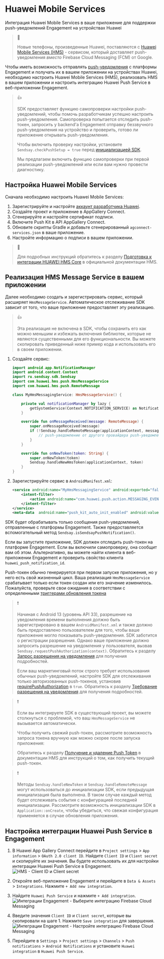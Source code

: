 # Huawei Mobile Services

Интеграция Huawei Mobile Services в ваше приложение для поддержки push-уведомлений Engagement на устройствах Huawei

> 📘
>
> Новые телефоны, произведенные Huawei, поставляются с [Huawei Mobile Services (HMS)](https://developer.huawei.com/consumer/en/hms/) - сервисом, который доставляет push-уведомления _вместо_ Firebase Cloud Messaging (FCM) от Google.

Чтобы иметь возможность отправлять [push-уведомления](https://documentation.bloomreach.com/engagement/docs/android-push-notifications) с платформы Engagement и получать их в вашем приложении на устройствах Huawei, необходимо настроить Huawei Mobile Services (HMS), реализовать HMS в вашем приложении и настроить интеграцию Huawei Push Service в веб-приложении Engagement.

> 👍
>
> SDK предоставляет функцию самопроверки настройки push-уведомлений, чтобы помочь разработчикам успешно настроить push-уведомления. Самопроверка попытается отследить push-токен, запросить у backend'а Engagement отправку беззвучного push-уведомления на устройство и проверить, готово ли приложение открывать push-уведомления.
>
> Чтобы включить проверку настройки, установите `Sendsay.checkPushSetup = true` перед [инициализацией SDK](https://documentation.bloomreach.com/engagement/docs/android-sdk-setup#initialize-the-sdk).
>
> Мы предлагаем включить функцию самопроверки при первой реализации push-уведомлений или если вам нужно провести диагностику.

## Настройка Huawei Mobile Services

Сначала необходимо настроить Huawei Mobile Services:

1. Зарегистрируйте и настройте [аккаунт разработчика Huawei](https://developer.huawei.com/consumer/en/console).
2. Создайте проект и приложение в AppGallery Connect.
3. Сгенерируйте и настройте сертификат подписи.
4. Включите Push Kit в API AppGallery Connect.
5. Обновите скрипты Gradle и добавьте сгенерированный `agconnect-services.json` в ваше приложение.
6. Настройте информацию о подписи в вашем приложении.

> 📘
>
> Для подробных инструкций обратитесь к разделу [Подготовка к интеграции HUAWEI HMS Core](https://developer.huawei.com/consumer/en/codelab/HMSPreparation/index.html#0) в официальной документации HMS.

## Реализация HMS Message Service в вашем приложении

Далее необходимо создать и зарегистрировать сервис, который расширяет `HmsMessageService`. Автоматическое отслеживание SDK зависит от того, что ваше приложение предоставляет эту реализацию.

> 👍
>
> Эта реализация не включена в SDK, чтобы сохранить его как можно меньшим и избежать включения библиотек, которые не являются существенными для его функциональности. Вы можете скопировать приведенный ниже пример кода и использовать его в своем приложении.

1. Создайте сервис:
    ``` kotlin
    import android.app.NotificationManager  
    import android.content.Context  
    import ru.sendsay.sdk.Sendsay  
    import com.huawei.hms.push.HmsMessageService  
    import com.huawei.hms.push.RemoteMessage

    class MyHmsMessagingService: HmsMessageService() {

        private val notificationManager by lazy {
            getSystemService(Context.NOTIFICATION_SERVICE) as NotificationManager
        }

        override fun onMessageReceived(message: RemoteMessage) {
            super.onMessageReceived(message)
            if (!Sendsay.handleRemoteMessage(applicationContext, message.dataOfMap, notificationManager)) {
                // push-уведомление от другого провайдера push-уведомлений
            }
        }

        override fun onNewToken(token: String) {
            super.onNewToken(token)
            Sendsay.handleNewHmsToken(applicationContext, token)
        }
    }
    ```

2. Зарегистрируйте сервис в `AndroidManifest.xml`:
    ```xml
    <service android:name="MyHmsMessagingService" android:exported="false">  
        <intent-filter> 
            <action android:name="com.huawei.push.action.MESSAGING_EVENT"/>  
        </intent-filter>
    </service>  
    <meta-data  android:name="push_kit_auto_init_enabled" android:value="true"/>
    ```

SDK будет обрабатывать только сообщения push-уведомлений, отправленные с платформы Engagement. Также предоставляется вспомогательный метод `Sendsay.isSendsayPushNotification()`.

Если вы запустите приложение, SDK должен отследить push-токен на платформе Engagement. Если вы включили самопроверку, она сообщит вам об этом. Альтернативно, вы можете найти клиента в веб-приложении Engagement и проверить свойство клиента `huawei_push_notification_id`.

Push-токен обычно генерируется при первом запуске приложения, но у него есть свой жизненный цикл. Ваша реализация `HmsMessageService` срабатывает только если токен создан или его значение изменилось. Пожалуйста, проверьте свои ожидания в соответствии с определенными [триггерами обновления токена](https://developer.huawei.com/consumer/en/doc/HMSCore-Guides/android-client-dev-0000001050042041#section487774626)

> ❗️
>
> Начиная с Android 13 (уровень API 33), разрешение на уведомления времени выполнения должно быть зарегистрировано в вашем `AndroidManifest.xml` и также должно быть предоставлено пользователем для того, чтобы ваше приложение могло показывать push-уведомления. SDK заботится о регистрации разрешения. Однако ваше приложение должно запросить разрешение на уведомления у пользователя, вызвав `Sendsay.requestPushAuthorization(context)`. Обратитесь к разделу [Запрос разрешения на уведомления](https://documentation.bloomreach.com/engagement/docs/android-sdk-push-notifications#request-notification-permission) для получения подробностей.
>
> Если ваш маркетинговый поток строго требует использования обычных push-уведомлений, настройте SDK для отслеживания только авторизованных push-токенов, установив [requirePushAuthorization](https://documentation.bloomreach.com/engagement/docs/android-sdk-configuration) в `true`. Обратитесь к разделу [Требование разрешения на уведомления](https://documentation.bloomreach.com/engagement/docs/android-sdk-push-notifications#require-notification-permission) для получения подробностей.

> ❗️
>
> Если вы интегрируете SDK в существующий проект, вы можете столкнуться с проблемой, что ваш `HmsMessageService` не вызывается автоматически.
>
> Чтобы получить свежий push-токен, рассмотрите возможность запроса токена вручную как можно скорее после запуска приложения:
>
> Обратитесь к разделу [Получение и удаление Push Token](https://developer.huawei.com/consumer/en/doc/development/HMSCore-Guides/android-client-dev-0000001050042041) в документации HMS для инструкций о том, как получить текущий push-токен.

> ❗️
>
> Методы `Sendsay.handleNewToken` и `Sendsay.handleRemoteMessage` могут использоваться до инициализации SDK, если предыдущая инициализация была выполнена. В таком случае каждый метод будет отслеживать события с конфигурацией последней инициализации. Рассмотрите возможность инициализации SDK в `Application::onCreate`, чтобы убедиться, что свежая конфигурация применяется в случае обновления приложения.

## Настройка интеграции Huawei Push Service в Engagement

1. В Huawei App Gallery Connect перейдите в `Project settings` > `App information` > `OAuth 2.0 client ID`. Найдите `Client ID` и `Client secret` и скопируйте их значения. Вы будете использовать их для настройки интеграции Huawei Push Service в Engagement.
   ![HMS - Client ID и Client secret](https://raw.githubusercontent.com/exponea/exponea-android-sdk/main/Documentation/images/huawei1.png)

2. Откройте веб-приложение Engagement и перейдите в `Data & Assets` > `Integrations`. Нажмите `+ Add new integration`.

3. Найдите `Huawei Push Service` и нажмите `+ Add integration`.
   ![Интеграции Engagement - Выберите интеграцию Firebase Cloud Messaging](https://raw.githubusercontent.com/exponea/exponea-android-sdk/main/Documentation/images/huawei2.png)

4. Введите значения `Client ID` и `Client secret`, которые вы скопировали на шаге 1. Нажмите `Save integration` для завершения.
   ![Интеграции Engagement - Настройте интеграцию Firebase Cloud Messaging](https://raw.githubusercontent.com/exponea/exponea-android-sdk/main/Documentation/images/huawei3.png)

5. Перейдите в `Settings` > `Project settings` > `Channels` > `Push notifications` > `Android Notifications` и установите `Huawei integration` в `Huawei Push Service`.
